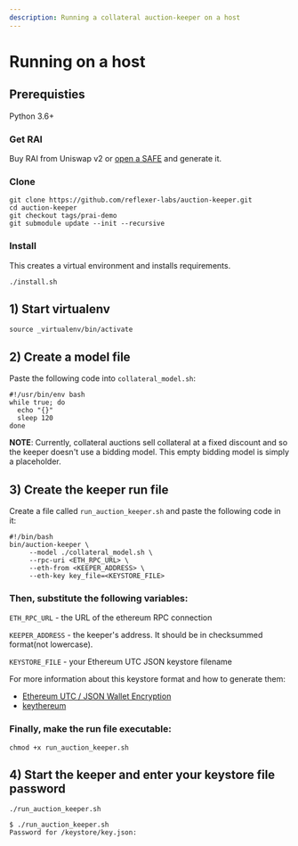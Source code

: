 ```yaml
---
description: Running a collateral auction-keeper on a host
---
```


# Running on a host

## Prerequisties

Python 3.6+

### Get RAI

Buy RAI from Uniswap v2 or [open a SAFE](https://app.gitbook.com/@reflexer-labs/s/geb/pyflex/safe-management/opening-a-safe) and generate it.

### Clone

```text
git clone https://github.com/reflexer-labs/auction-keeper.git
cd auction-keeper
git checkout tags/prai-demo
git submodule update --init --recursive
```

### Install

This creates a virtual environment and installs requirements.

`./install.sh`

## 1\) Start virtualenv

`source _virtualenv/bin/activate`

## 2\) Create a model file

Paste the following code into `collateral_model.sh`:

```text
#!/usr/bin/env bash
while true; do
  echo "{}"
  sleep 120                   
done
```

**NOTE**: Currently, collateral auctions sell collateral at a fixed discount and so the keeper doesn't use a bidding model. This empty bidding model is simply a placeholder.

## 3\) Create the keeper run file

Create a file called `run_auction_keeper.sh` and paste the following code in it:

```text
#!/bin/bash
bin/auction-keeper \
     --model ./collateral_model.sh \
     --rpc-uri <ETH_RPC_URL> \
     --eth-from <KEEPER_ADDRESS> \
     --eth-key key_file=<KEYSTORE_FILE>
```

### Then, substitute the following variables:

`ETH_RPC_URL` - the URL of the ethereum RPC connection

`KEEPER_ADDRESS` - the keeper's address. It should be in checksummed format\(not lowercase\).

`KEYSTORE_FILE` - your Ethereum UTC JSON keystore filename

For more information about this keystore format and how to generate them:

* [Ethereum UTC / JSON Wallet Encryption](https://wizardforcel.gitbooks.io/practical-cryptography-for-developers-book/content/symmetric-key-ciphers/ethereum-wallet-encryption.html)
* [keythereum](https://github.com/ethereumjs/keythereum)

### Finally, make the run file executable:

`chmod +x run_auction_keeper.sh`

## 4\) Start the keeper and enter your keystore file password

`./run_auction_keeper.sh`

```text
$ ./run_auction_keeper.sh
Password for /keystore/key.json:
```

